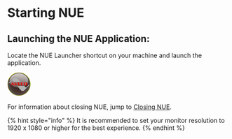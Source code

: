 # Starting NUE

## Launching the NUE Application:

Locate the NUE Launcher shortcut on your machine and launch the application.

![NUE Launcher Icon](../.gitbook/assets/nue_icon.PNG)

For information about closing NUE, jump to [Closing NUE](closing-nue.md).

{% hint style="info" %}
It is recommended to set your monitor resolution to 1920 x 1080 or higher for the best experience.
{% endhint %}

